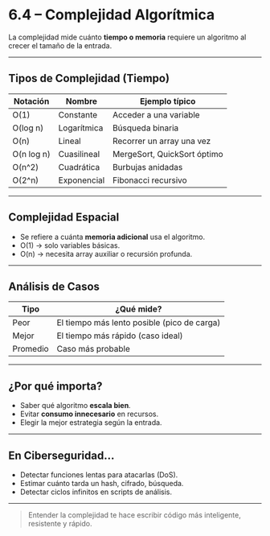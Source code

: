 # 6.4 – Complejidad Algorítmica

La complejidad mide cuánto **tiempo o memoria** requiere un algoritmo al crecer el tamaño de la entrada.

---

## Tipos de Complejidad (Tiempo)

| Notación  | Nombre             | Ejemplo típico               |
|-----------|--------------------|------------------------------|
| O(1)      | Constante          | Acceder a una variable       |
| O(log n)  | Logarítmica        | Búsqueda binaria             |
| O(n)      | Lineal             | Recorrer un array una vez    |
| O(n log n)| Cuasilineal        | MergeSort, QuickSort óptimo  |
| O(n^2)    | Cuadrática         | Burbujas anidadas            |
| O(2^n)    | Exponencial        | Fibonacci recursivo          |

---

## Complejidad Espacial

- Se refiere a cuánta **memoria adicional** usa el algoritmo.
- O(1) → solo variables básicas.
- O(n) → necesita array auxiliar o recursión profunda.

---

## Análisis de Casos

| Tipo     | ¿Qué mide?              |
|----------|--------------------------|
| Peor     | El tiempo más lento posible (pico de carga)
| Mejor    | El tiempo más rápido (caso ideal)
| Promedio | Caso más probable

---

## ¿Por qué importa?

- Saber qué algoritmo **escala bien**.
- Evitar **consumo innecesario** en recursos.
- Elegir la mejor estrategia según la entrada.

---

## En Ciberseguridad…

- Detectar funciones lentas para atacarlas (DoS).
- Estimar cuánto tarda un hash, cifrado, búsqueda.
- Detectar ciclos infinitos en scripts de análisis.

---

> Entender la complejidad te hace escribir código más inteligente, resistente y rápido.

